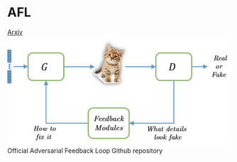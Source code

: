 # AFL
[Arxiv](https://arxiv.org/pdf/1811.08126)
<img src="readme/abstract.png" width="900px"/>
Official Adversarial Feedback Loop Github repository
